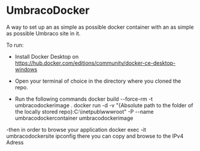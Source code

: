 # UmbracoDocker
A way to set up an as simple as possible docker container with an as simple as possible Umbraco site in it.


To run: 

- Install Docker Desktop on https://hub.docker.com/editions/community/docker-ce-desktop-windows

- Open your terminal of choice in the directory where you cloned the repo.

- Run the following commands
docker build --force-rm -t umbracodockerimage .
docker run -d -v "{Absolute path to the folder of the locally stored repo}:C:\inetpub\wwwroot" -P --name umbracodockercontainer umbracodockerimage

-then in order to browse your application
docker exec -it umbracodockersite ipconfig
there you can copy and browse to the IPv4 Adress



